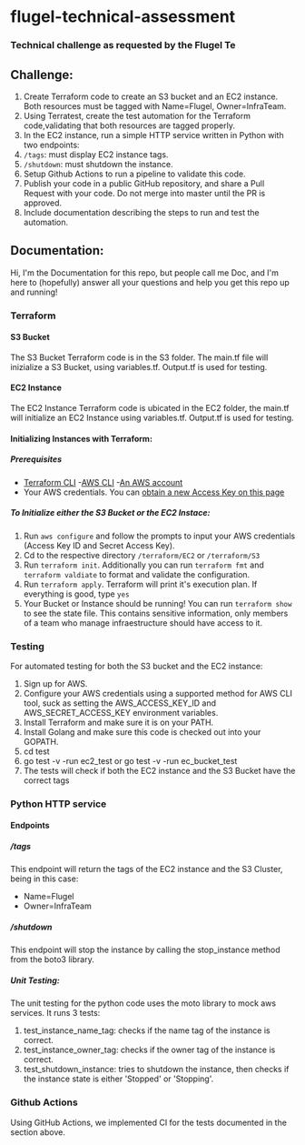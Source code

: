 # flugel-technical-assessment
### Technical challenge as requested by the Flugel Te


## Challenge:
 1.   Create Terraform code to create an S3 bucket and an EC2 instance. Both resources must be tagged with Name=Flugel, Owner=InfraTeam.
 2.   Using Terratest, create the test automation for the Terraform code,validating that both resources are tagged properly.
 3.   In the EC2 instance, run a simple HTTP service written in Python with two endpoints:
 4.   `/tags`: must display EC2 instance tags.
 5.   `/shutdown`: must shutdown the instance.
 6.   Setup Github Actions to run a pipeline to validate this code.
 7.   Publish your code in a public GitHub repository, and share a Pull Request with your code. Do not merge into master until the PR is approved.
 8.   Include documentation describing the steps to run and test the automation.


## Documentation:
Hi, I'm the Documentation for this repo, but people call me Doc, and I'm here to (hopefully) answer all your questions and help you get this repo up and running!

### Terraform
#### S3 Bucket
The S3 Bucket Terraform code is in the S3 folder. The main.tf file will inizialize a S3 Bucket, using variables.tf. Output.tf is used for testing.


#### EC2 Instance
The EC2 Instance Terraform code is ubicated in the EC2 folder, the main.tf will initialize an EC2 Instance using variables.tf. Output.tf is used for testing.

#### Initializing Instances with Terraform:
##### Prerequisites
- [Terraform CLI](https://learn.hashicorp.com/tutorials/terraform/install-cli?in=terraform/aws-get-started)
-[AWS CLI](https://docs.aws.amazon.com/cli/latest/userguide/install-cliv2.html)
-[An AWS account](https://aws.amazon.com/free/)
- Your AWS credentials. You can [obtain a new Access Key on this page](https://console.aws.amazon.com/iam/home?#/security_credentials)

##### To Initialize either the S3 Bucket or the EC2 Instace:
1. Run `aws configure` and follow the prompts to input your AWS credentials (Access Key ID and Secret Access Key).
2. Cd to the respective directory `/terraform/EC2` or `/terraform/S3`
3. Run `terraform init`. Additionally you can run `terraform fmt` and `terraform valdiate` to format and validate the configuration.
4. Run `terraform apply`. Terraform will print it's execution plan. If everything is good, type `yes`
5. Your Bucket or Instance should be running! You can run `terraform show` to see the state file. This contains sensitive information, only members of a team who manage infraestructure should have access to it.

### Testing
For automated testing for both the S3 bucket and the EC2 instance:
1. Sign up for AWS.
2. Configure your AWS credentials using a supported method for AWS CLI tool, suck as setting the AWS_ACCESS_KEY_ID and AWS_SECRET_ACCESS_KEY environment variables.
3. Install Terraform and make sure it is on your PATH.
4. Install Golang and make sure this code is checked out into your GOPATH.
5. cd test
6. go test -v -run ec2_test or go test -v -run ec_bucket_test
7. The tests will check if both the EC2 instance and the S3 Bucket have the correct tags

### Python HTTP service
#### Endpoints
##### /tags
This endpoint will return the tags of the EC2 instance and the S3 Cluster, being in this case:
* Name=Flugel
* Owner=InfraTeam

##### /shutdown
This endpoint will stop the instance by calling the stop_instance method from the boto3 library.

##### Unit Testing:
The unit testing for the python code uses the moto library to mock aws services. It runs 3 tests:
1. test_instance_name_tag: checks if the name tag of the instance is correct.
2. test_instance_owner_tag: checks if the owner tag of the instance is correct.
3. test_shutdown_instance: tries to shutdown the instance, then checks if the instance state is either 'Stopped' or 'Stopping'.

### Github Actions
Using GitHub Actions, we implemented CI for the tests documented in the section above.



